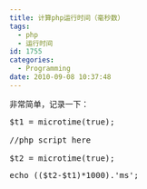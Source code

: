 ```yaml
---
title: 计算php运行时间（毫秒数）
tags:
  - php
  - 运行时间
id: 1755
categories:
  - Programming
date: 2010-09-08 10:37:48
---
```


非常简单，记录一下：
<pre lang="php">$t1 = microtime(true);

//php script here

$t2 = microtime(true);</pre>
<pre lang="php">echo (($t2-$t1)*1000).'ms';</pre>